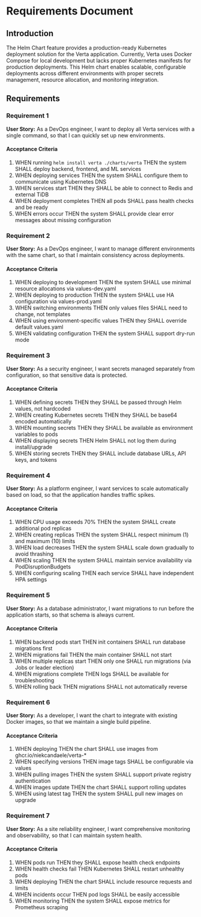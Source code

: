 # Requirements Document

## Introduction

The Helm Chart feature provides a production-ready Kubernetes deployment solution for the Verta application. Currently, Verta uses Docker Compose for local development but lacks proper Kubernetes manifests for production deployments. This Helm chart enables scalable, configurable deployments across different environments with proper secrets management, resource allocation, and monitoring integration.

## Requirements

### Requirement 1

**User Story:** As a DevOps engineer, I want to deploy all Verta services with a single command, so that I can quickly set up new environments.

#### Acceptance Criteria

1. WHEN running `helm install verta ./charts/verta` THEN the system SHALL deploy backend, frontend, and ML services
2. WHEN deploying services THEN the system SHALL configure them to communicate using Kubernetes DNS
3. WHEN services start THEN they SHALL be able to connect to Redis and external TiDB
4. WHEN deployment completes THEN all pods SHALL pass health checks and be ready
5. WHEN errors occur THEN the system SHALL provide clear error messages about missing configuration

### Requirement 2

**User Story:** As a DevOps engineer, I want to manage different environments with the same chart, so that I maintain consistency across deployments.

#### Acceptance Criteria

1. WHEN deploying to development THEN the system SHALL use minimal resource allocations via values-dev.yaml
2. WHEN deploying to production THEN the system SHALL use HA configuration via values-prod.yaml
3. WHEN switching environments THEN only values files SHALL need to change, not templates
4. WHEN using environment-specific values THEN they SHALL override default values.yaml
5. WHEN validating configuration THEN the system SHALL support dry-run mode

### Requirement 3

**User Story:** As a security engineer, I want secrets managed separately from configuration, so that sensitive data is protected.

#### Acceptance Criteria

1. WHEN defining secrets THEN they SHALL be passed through Helm values, not hardcoded
2. WHEN creating Kubernetes secrets THEN they SHALL be base64 encoded automatically
3. WHEN mounting secrets THEN they SHALL be available as environment variables to pods
4. WHEN displaying secrets THEN Helm SHALL not log them during install/upgrade
5. WHEN storing secrets THEN they SHALL include database URLs, API keys, and tokens

### Requirement 4

**User Story:** As a platform engineer, I want services to scale automatically based on load, so that the application handles traffic spikes.

#### Acceptance Criteria

1. WHEN CPU usage exceeds 70% THEN the system SHALL create additional pod replicas
2. WHEN creating replicas THEN the system SHALL respect minimum (1) and maximum (10) limits
3. WHEN load decreases THEN the system SHALL scale down gradually to avoid thrashing
4. WHEN scaling THEN the system SHALL maintain service availability via PodDisruptionBudgets
5. WHEN configuring scaling THEN each service SHALL have independent HPA settings

### Requirement 5

**User Story:** As a database administrator, I want migrations to run before the application starts, so that schema is always current.

#### Acceptance Criteria

1. WHEN backend pods start THEN init containers SHALL run database migrations first
2. WHEN migrations fail THEN the main container SHALL not start
3. WHEN multiple replicas start THEN only one SHALL run migrations (via Jobs or leader election)
4. WHEN migrations complete THEN logs SHALL be available for troubleshooting
5. WHEN rolling back THEN migrations SHALL not automatically reverse

### Requirement 6

**User Story:** As a developer, I want the chart to integrate with existing Docker images, so that we maintain a single build pipeline.

#### Acceptance Criteria

1. WHEN deploying THEN the chart SHALL use images from ghcr.io/niekcandaele/verta-*
2. WHEN specifying versions THEN image tags SHALL be configurable via values
3. WHEN pulling images THEN the system SHALL support private registry authentication
4. WHEN images update THEN the chart SHALL support rolling updates
5. WHEN using latest tag THEN the system SHALL pull new images on upgrade

### Requirement 7

**User Story:** As a site reliability engineer, I want comprehensive monitoring and observability, so that I can maintain system health.

#### Acceptance Criteria

1. WHEN pods run THEN they SHALL expose health check endpoints
2. WHEN health checks fail THEN Kubernetes SHALL restart unhealthy pods
3. WHEN deploying THEN the chart SHALL include resource requests and limits
4. WHEN incidents occur THEN pod logs SHALL be easily accessible
5. WHEN monitoring THEN the system SHALL expose metrics for Prometheus scraping